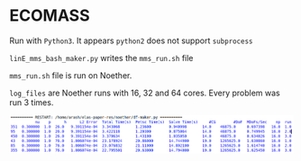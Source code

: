 # ECOMASS

Run with `Python3`. It appears `python2` does not support `subprocess`

`linE_mms_bash_maker.py` writes the `mms_run.sh` file

`mms_run.sh` file is run on Noether.

`log_files` are Noether runs with 16, 32 and 64 cores. Every problem was run 3 times.

![plot](df-res.png)
